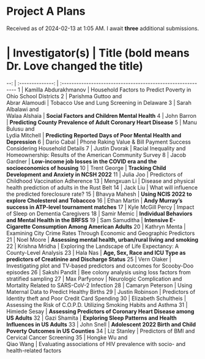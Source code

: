 # Project A Plans

Received as of 2024-02-13 at 1:05 AM. I await **three** additional submissions.

# | Investigator(s) | Title (bold means Dr. Love changed the title)
--: | :--------------: | :-----------------------------------------------------------
1 | Kamilla Abdurakhmanov | Household Factors to Predict Poverty in Ohio School Districts
2 | Parishma Guttoo and <br /> Abrar Alamoudi | Tobacco Use and Lung Screening in Delaware
3 | Sarah Albalawi and <br /> Walaa Alshaia | **Social Factors and Children Mental Health**
4 | John Barron | **Predicting County Prevalence of Adult Coronary Heart Disease**
5 | Manu Bulusu and <br /> Lydia Mitchell | **Predicting Reported Days of Poor Mental Health and Depression**
6 | Dario Cabal | Phone Raking Value & Bill Payment Success Considering Household Details
7 | Justin Dvorak | Racial Inequality and Homeownership: Results of the American Community Survey
8 | Jacob Gardner | **Low-income job losses in the COVID era and the socioeconomics of housing**
10 | Trent George | **Tracking Child Development and Anxiety in NCSH 2022**
11 | Julia Joo | Predictors of Childhood Vaccination Adherence
13 | Mengxuan Li | Disease and physical health prediction of adults in the Rust Belt
14 | Jack Liu | What will influence the predicted foreclosure rate?
15 | Bhavya Mahesh | **Using NCIS 2022 to explore Cholesterol and Tobaccco**
16 | Ethan Martin | **Andy Murray’s success in ATP-level tournament matches**
17 | Kyle McGill Percy | Impact of Sleep on Dementia Caregivers
18 | Samir Memic | **Individual Behaviors and Mental Health in the BRFSS**
19 | Sam Samuditha | **Intensive E-Cigarette Consumption Among American Adults**
20 | Kathryn Menta | Examining City Crime Rates Through Economic and Geographic Predictors
21 | Noel Moore | **Assessing mental health, urban/rural living and smoking**
22 | Krishna Mridha | Exploring the Landscape of Life Expectancy: A County-Level Analysis
23 | Hala Nas | **Age, Sex, Race and ICU Type as predictors of Creatinine and Discharge Status**
25 | Vern Olaker | Investigating plot and TV-based predictors and outcomes for Scooby-Doo episodes
26 | Sakshi Pandit | Bee colony analysis using loss factors from stratified sampling
27 | Max Parfyonov | Neurologic Complication and Mortality Related to SARS-CoV-2 Infection
28 | Camaryn Peterson | Using Maternal Data to Predict Healthy Births
29 | Justin Robinson | Predictors of Identity theft and Poor Credit Card Spending
30 | Elizabeth Schultheis | Assessing the Risk of C.O.P.D. Utilizing Smoking Habits and Asthma
31 | Himiede Sesay | **Assessing Predictors of Coronary Heart Disease among US Adults**
32 | Gazi Shamita | **Exploring Sleep Patterns and Health Influences in US Adults**
33 | John Snell | **Adolescent 2022 Birth and Child Poverty Outcomes in US Counties**
34 | Liz Stanley | Predictors of BMI and Cervical Cancer Screening
35 | Hongke Wu and <br /> Qiao Wang | Evaluating associations of HIV prevalence with socio- and health-related factors

